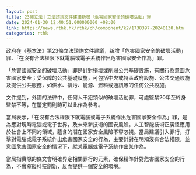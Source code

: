 ```yaml
---
layout: post
title: 23條立法｜立法諮詢文件建議新增「危害國家安全的破壞活動」罪
date: 2024-01-30 12:40:51.000000000 +08:00
link: https://news.rthk.hk/rthk/ch/component/k2/1738397-20240130.htm
categories: rthk
---
```


政府在《基本法》第23條立法諮詢文件建議，新增「危害國家安全的破壞活動」罪、「在沒有合法權限下就電腦或電子系統作出危害國家安全作為」罪。

「危害國家安全的破壞活動」罪是針對損壞或削弱公共基礎設施，有關行為意圖危害國家安全；受保障的公共基礎設施，可包括中央或特區政府設施、公共交通設施及提供公共服務，如供水、排污、能源、燃料或通訊等的任何公共設施。

文件提到，外國的法律中，任何人干犯類似的破壞活動罪，可處監禁20年至終身監禁不等，在釐定罰則時可以此作為參考。

當局表示，「在沒有合法權限下就電腦或電子系統作出危害國家安全作為」罪，是為應對現時電腦或電子世界，及未來新技術的國安風險。人工智能技術正廣泛應用於社會上不同的領域，蘊含的潛在國家安全風險不容忽視。當局建議引入罪行，打擊對電腦或電子系統作出危害國家安全的行為，主要針對在明知沒有合法權限，並意圖危害國家安全的情況下，就某電腦或電子系統作出某作為。

當局指實際的條文會明確界定相關罪行的元素，確保精準針對危害國家安全的行為，不會窒礙科技創新，反而提供一個安全的環境。
